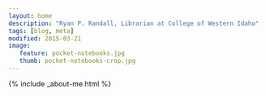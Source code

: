 ```yaml
---
layout: home
description: "Ryan P. Randall, Librarian at College of Western Idaho"
tags: [blog, meta]
modified: 2015-03-21
image:
   feature: pocket-notebooks.jpg
   thumb: pocket-notebooks-crop.jpg
---
```


{% include _about-me.html %}
<!-- markdownfix_ -->  
